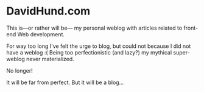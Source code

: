# DavidHund.com

This is—or rather will be— my personal weblog with articles related to front-end Web development.

For way too long I've felt the urge to blog, but could not because I did not have a weblog :(
Being too perfectionistic (and lazy?) my mythical super-weblog never materialized.

No longer!

It will be far from perfect. But it will be a blog…